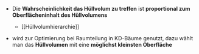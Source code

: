 - Die **Wahrscheinlichkeit das Hüllvolum zu treffen** ist **proportional zum Oberflächeninhalt des Hüllvolumens** 
	- [[Hüllvolumhierarchie]]

- wird zur Optimierung bei Raumteilung in KD-Bäume genutzt, dazu wählt man das **Hüllvolumen** mit eine **möglichst kleinsten Oberfläche**